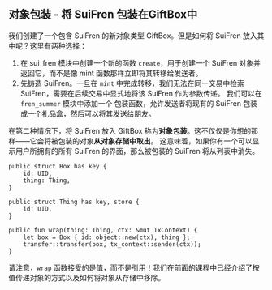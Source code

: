## 对象包装 - 将 SuiFren 包装在GiftBox中

我们创建了一个包含 SuiFren 的新对象类型 GiftBox。但是如何将 SuiFren 放入其中呢？这里有两种选择：

1. 在 sui_fren 模块中创建一个新的函数 `create`，用于创建一个 SuiFren 对象并返回它，而不是像 mint 函数那样立即将其转移给发送者。
2. 先铸造 SuiFren。一旦在 `mint` 中完成转移，我们无法在同一交易中检索 SuiFren，需要在后续交易中显式地将该 SuiFren 作为参数传递。
我们可以在 `fren_summer` 模块中添加一个 包装函数，允许发送者将现有的 SuiFren 包装成一个礼品盒，然后可以将其发送给朋友。

在第二种情况下，将 SuiFren 放入 GiftBox 称为**对象包装**。这不仅仅是你想的那样——它会将被包装的对象**从对象存储中取出**。
这意味着，如果你有一个可以显示用户所拥有的所有 SuiFren 的界面，那么被包装的 SuiFren 将从列表中消失。

```move
public struct Box has key {
    id: UID,
    thing: Thing,
}

public struct Thing has key, store {
    id: UID,
}

public fun wrap(thing: Thing, ctx: &mut TxContext) {
    let box = Box { id: object::new(ctx), thing };
    transfer::transfer(box, tx_context::sender(ctx));
}
```
请注意，`wrap` 函数接受的是值，而不是引用！我们在前面的课程中已经介绍了按值传递对象的方式以及如何将对象从存储中移除。